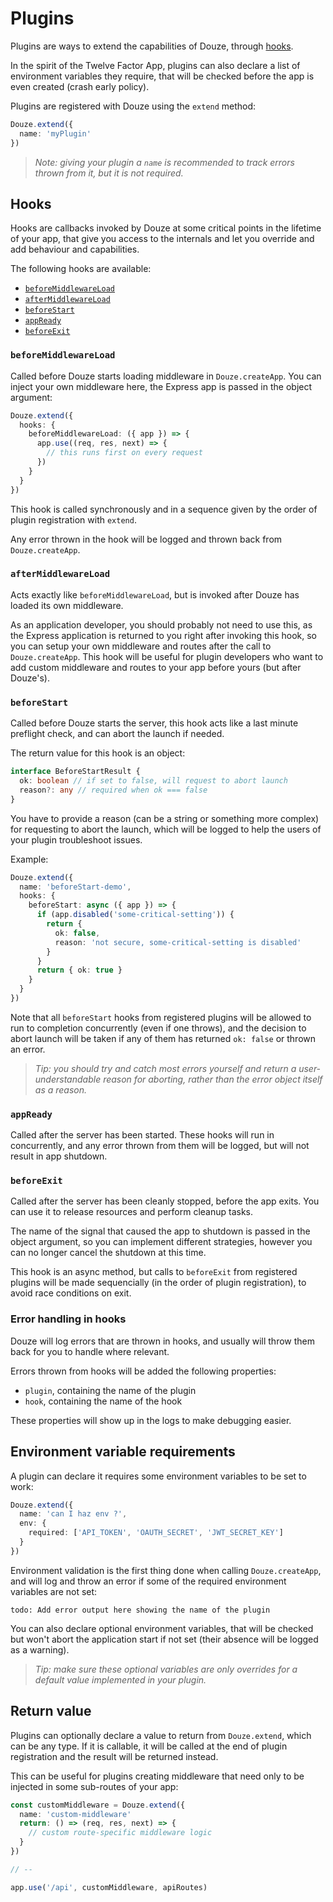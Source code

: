# Plugins

Plugins are ways to extend the capabilities of Douze, through [hooks](#hooks).

In the spirit of the Twelve Factor App, plugins can also declare a list of
environment variables they require, that will be checked before the app
is even created (crash early policy).

Plugins are registered with Douze using the `extend` method:

```ts
Douze.extend({
  name: 'myPlugin'
})
```

> _Note: giving your plugin a `name` is recommended to track errors thrown from it, but it is not required._

## Hooks

Hooks are callbacks invoked by Douze at some critical points in the
lifetime of your app, that give you access to the internals and let you
override and add behaviour and capabilities.

The following hooks are available:

- [`beforeMiddlewareLoad`](#beforeMiddlewareLoad)
- [`afterMiddlewareLoad`](#afterMiddlewareLoad)
- [`beforeStart`](#beforeStart)
- [`appReady`](#appReady)
- [`beforeExit`](#beforeExit)

### `beforeMiddlewareLoad`

Called before Douze starts loading middleware in `Douze.createApp`.
You can inject your own middleware here, the Express app is passed in the
object argument:

```ts
Douze.extend({
  hooks: {
    beforeMiddlewareLoad: ({ app }) => {
      app.use((req, res, next) => {
        // this runs first on every request
      })
    }
  }
})
```

This hook is called synchronously and in a sequence given by the order of
plugin registration with `extend`.

Any error thrown in the hook will be logged and thrown back from
`Douze.createApp`.

### `afterMiddlewareLoad`

Acts exactly like `beforeMiddlewareLoad`, but is invoked after Douze
has loaded its own middleware.

As an application developer, you should probably not need to use this,
as the Express application is returned to you right after invoking this
hook, so you can setup your own middleware and routes after the call
to `Douze.createApp`. This hook will be useful for plugin developers who
want to add custom middleware and routes to your app before yours
(but after Douze's).

### `beforeStart`

Called before Douze starts the server, this hook acts like a last minute
preflight check, and can abort the launch if needed.

The return value for this hook is an object:

```ts
interface BeforeStartResult {
  ok: boolean // if set to false, will request to abort launch
  reason?: any // required when ok === false
}
```

You have to provide a reason (can be a string or something more complex)
for requesting to abort the launch, which will be logged to help the
users of your plugin troubleshoot issues.

Example:

```ts
Douze.extend({
  name: 'beforeStart-demo',
  hooks: {
    beforeStart: async ({ app }) => {
      if (app.disabled('some-critical-setting')) {
        return {
          ok: false,
          reason: 'not secure, some-critical-setting is disabled'
        }
      }
      return { ok: true }
    }
  }
})
```

Note that all `beforeStart` hooks from registered plugins will be allowed
to run to completion concurrently (even if one throws), and the decision
to abort launch will be taken if any of them has returned `ok: false` or
thrown an error.

> _Tip: you should try and catch most errors yourself and return a user-understandable reason for aborting, rather than the error object itself as a reason._

### `appReady`

Called after the server has been started. These hooks will run in
concurrently, and any error thrown from them will be logged, but will
not result in app shutdown.

### `beforeExit`

Called after the server has been cleanly stopped, before the app exits.
You can use it to release resources and perform cleanup tasks.

The name of the signal that caused the app to shutdown is passed in the
object argument, so you can implement different strategies, however you
can no longer cancel the shutdown at this time.

This hook is an async method, but calls to `beforeExit` from registered
plugins will be made sequencially (in the order of plugin registration),
to avoid race conditions on exit.

### Error handling in hooks

Douze will log errors that are thrown in hooks, and usually will throw
them back for you to handle where relevant.

Errors thrown from hooks will be added the following properties:

- `plugin`, containing the name of the plugin
- `hook`, containing the name of the hook

These properties will show up in the logs to make debugging easier.

## Environment variable requirements

A plugin can declare it requires some environment variables to be set to
work:

```ts
Douze.extend({
  name: 'can I haz env ?',
  env: {
    required: ['API_TOKEN', 'OAUTH_SECRET', 'JWT_SECRET_KEY']
  }
})
```

Environment validation is the first thing done when calling
`Douze.createApp`, and will log and throw an error if some of the
required environment variables are not set:

```
todo: Add error output here showing the name of the plugin
```

You can also declare optional environment variables, that will be checked
but won't abort the application start if not set (their absence will be
logged as a warning).

> _Tip: make sure these optional variables are only overrides for a default value implemented in your plugin._

## Return value

Plugins can optionally declare a value to return from `Douze.extend`,
which can be any type. If it is callable, it will be called at the end of
plugin registration and the result will be returned instead.

This can be useful for plugins creating middleware that need only to be
injected in some sub-routes of your app:

```ts
const customMiddleware = Douze.extend({
  name: 'custom-middleware'
  return: () => (req, res, next) => {
    // custom route-specific middleware logic
  }
})

// --

app.use('/api', customMiddleware, apiRoutes)
```
